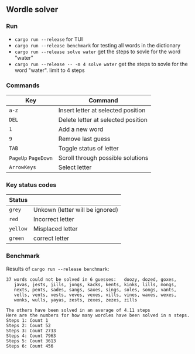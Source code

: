 ## Wordle solver

### Run

- `cargo run --release` for TUI
- `cargo run --release benchmark` for testing all words in the dictionary
- `cargo run --release solve water` get the steps to sovle for the word "water"
- `cargo run --release -- -m 4 solve water` get the steps to sovle for the word "water". limit to 4 steps

### Commands

| Key                 | Command                            |
| ------------------- | ---------------------------------- |
| `a-z`               | Insert letter at selected position |
| `DEL`               | Delete letter at selected position |
| `1`                 | Add a new word                     |
| `9`                 | Remove last guess                  |
| `TAB`               | Toggle status of letter            |
| `PageUp` `PageDown` | Scroll through possible solutions  |
| `ArrowKeys`         | Select letter                      |

### Key status codes

| Status   |                                 |
| -------- | ------------------------------- |
| `grey`   | Unkown (letter will be ignored) |
| `red`    | Incorrect letter                |
| `yellow` | Misplaced letter                |
| `green`  | correct letter                  |

### Benchmark

Results of `cargo run --release benchmark`:
    
    37 words could not be solved in 6 guesses:   doozy, dozed, goxes, 
       javas, jests, jills, jongs, kacks, kents, kinks, lills, mongs,
       nexts, pents, sades, sangs, saxes, sings, soles, songs, vants, 
       vells, vents, vests, veves, vexes, vills, vines, waxes, wexes, 
       wonks, wulls, yayas, zests, zexes, zezes, zills
    
    The others have been solved in an average of 4.11 steps
    Here are the numbers for how many wordles have been solved in n steps.
    Steps 1: Count 1
    Steps 2: Count 52
    Steps 3: Count 2733
    Steps 4: Count 7963
    Steps 5: Count 3613
    Steps 6: Count 456
